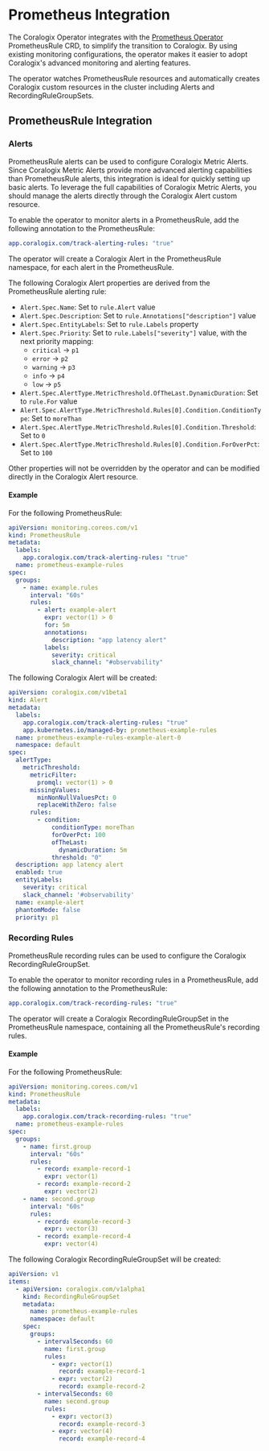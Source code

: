 # Prometheus Integration

The Coralogix Operator integrates with the [Prometheus Operator](https://prometheus-operator.dev/) PrometheusRule CRD, to simplify the transition to Coralogix.
By using existing monitoring configurations, the operator makes it easier to adopt Coralogix's advanced monitoring and alerting features.

The operator watches PrometheusRule resources and automatically creates Coralogix custom resources in the cluster including Alerts and RecordingRuleGroupSets.

## PrometheusRule Integration

### Alerts

PrometheusRule alerts can be used to configure Coralogix Metric Alerts. Since Coralogix Metric Alerts provide more advanced alerting capabilities than PrometheusRule alerts, this integration is ideal for quickly setting up basic alerts. To leverage the full capabilities of Coralogix Metric Alerts, you should manage the alerts directly through the Coralogix Alert custom resource.

To enable the operator to monitor alerts in a PrometheusRule, add the following annotation to the PrometheusRule:

```yaml
app.coralogix.com/track-alerting-rules: "true"
```

The operator will create a Coralogix Alert in the PrometheusRule namespace, for each alert in the PrometheusRule.

The following Coralogix Alert properties are derived from the PrometheusRule alerting rule:

- `Alert.Spec.Name`: Set to `rule.Alert` value
- `Alert.Spec.Description`: Set to `rule.Annotations["description"]` value
- `Alert.Spec.EntityLabels`: Set to `rule.Labels` property
- `Alert.Spec.Priority`: Set to `rule.Labels["severity"]` value, with the next priority mapping:
    - `critical` -> `p1`
    - `error` -> `p2`
    - `warning` -> `p3`
    - `info` -> `p4`
    - `low` -> `p5`
- `Alert.Spec.AlertType.MetricThreshold.OfTheLast.DynamicDuration`: Set to `rule.For` value
- `Alert.Spec.AlertType.MetricThreshold.Rules[0].Condition.ConditionType`: Set to `moreThan`
- `Alert.Spec.AlertType.MetricThreshold.Rules[0].Condition.Threshold`: Set to `0`
- `Alert.Spec.AlertType.MetricThreshold.Rules[0].Condition.ForOverPct`: Set to `100`

Other properties will not be overridden by the operator and can be modified directly in the Coralogix Alert resource.

#### Example

For the following PrometheusRule:

```yaml
apiVersion: monitoring.coreos.com/v1
kind: PrometheusRule
metadata:
  labels:
    app.coralogix.com/track-alerting-rules: "true"
  name: prometheus-example-rules
spec:
  groups:
    - name: example.rules
      interval: "60s"
      rules:
        - alert: example-alert
          expr: vector(1) > 0
          for: 5m
          annotations:
            description: "app latency alert"
          labels:
            severity: critical
            slack_channel: "#observability"
```

The following Coralogix Alert will be created:

```yaml
apiVersion: coralogix.com/v1beta1
kind: Alert
metadata:
  labels:
    app.coralogix.com/track-alerting-rules: "true"
    app.kubernetes.io/managed-by: prometheus-example-rules
  name: prometheus-example-rules-example-alert-0
  namespace: default
spec:
  alertType:
    metricThreshold:
      metricFilter:
        promql: vector(1) > 0
      missingValues:
        minNonNullValuesPct: 0
        replaceWithZero: false
      rules:
        - condition:
            conditionType: moreThan
            forOverPct: 100
            ofTheLast:
              dynamicDuration: 5m
            threshold: "0"
  description: app latency alert
  enabled: true
  entityLabels:
    severity: critical
    slack_channel: '#observability'
  name: example-alert
  phantomMode: false
  priority: p1
```

### Recording Rules

PrometheusRule recording rules can be used to configure the Coralogix RecordingRuleGroupSet.

To enable the operator to monitor recording rules in a PrometheusRule, add the following annotation to the PrometheusRule:

```yaml
app.coralogix.com/track-recording-rules: "true"
```

The operator will create a Coralogix RecordingRuleGroupSet in the PrometheusRule namespace, containing all the PrometheusRule's recording rules.

#### Example

For the following PrometheusRule:

```yaml
apiVersion: monitoring.coreos.com/v1
kind: PrometheusRule
metadata:
  labels:
    app.coralogix.com/track-recording-rules: "true"
  name: prometheus-example-rules
spec:
  groups:
    - name: first.group
      interval: "60s"
      rules:
        - record: example-record-1
          expr: vector(1)
        - record: example-record-2
          expr: vector(2)
    - name: second.group
      interval: "60s"
      rules:
        - record: example-record-3
          expr: vector(3)
        - record: example-record-4
          expr: vector(4)
```

The following Coralogix RecordingRuleGroupSet will be created:

```yaml
apiVersion: v1
items:
  - apiVersion: coralogix.com/v1alpha1
    kind: RecordingRuleGroupSet
    metadata:
      name: prometheus-example-rules
      namespace: default
    spec:
      groups:
        - intervalSeconds: 60
          name: first.group
          rules:
            - expr: vector(1)
              record: example-record-1
            - expr: vector(2)
              record: example-record-2
        - intervalSeconds: 60
          name: second.group
          rules:
            - expr: vector(3)
              record: example-record-3
            - expr: vector(4)
              record: example-record-4
```
